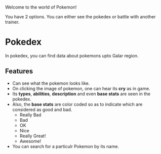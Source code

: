 Welcome to the world of Pokemon!

You have 2 options. You can either see the pokedex or battle with another trainer.

# Pokedex
In pokedex, you can find data about pokemons upto Galar region.

## Features
- Can see what the pokemon looks like.
- On clicking the image of pokemon, one can hear its **cry** as in game.
- Its **types**, **abilities**, **description** and even **base stats** are seen in the pokedex.
- Also, the **base stats** are color coded so as to indicate which are considered as good and bad.
    - <span style="#f34444">Really Bad</span>
    - <span style="#ff7f0f">Bad</span>
    - <span style="#ffdd57">OK</span>
    - <span style="#a0e515">Nice</span>
    - <span style="#1eac4f">Really Great!</span>
    - <span style="#00c2b8">Awesome!</span>
- You can search for a particulr Pokemon by its name.
